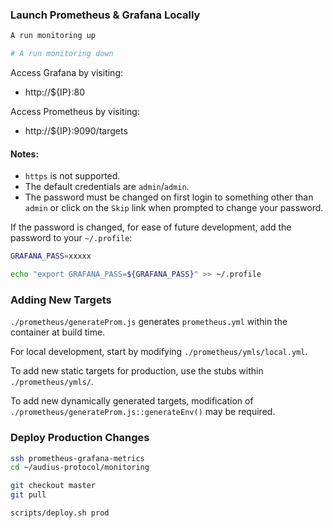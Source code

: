 ### Launch Prometheus & Grafana Locally

```bash
A run monitoring up

# A run monitoring down
```

Access Grafana by visiting:

* http://${IP}:80

Access Prometheus by visiting:

* http://${IP}:9090/targets

#### Notes:

* `https` is not supported.
* The default credentials are `admin`/`admin`.
* The password must be changed on first login to something other than `admin`
  or click on the `Skip` link when prompted to change your password.

If the password is changed, for ease of future development, add the password to your
`~/.profile`:

```bash
GRAFANA_PASS=xxxxx

echo "export GRAFANA_PASS=${GRAFANA_PASS}" >> ~/.profile
```

### Adding New Targets

`./prometheus/generateProm.js` generates `prometheus.yml` within the
container at build time.

For local development, start by modifying
`./prometheus/ymls/local.yml`.

To add new static targets for production, use the stubs within
`./prometheus/ymls/`.

To add new dynamically generated targets, modification of
`./prometheus/generateProm.js::generateEnv()` may be required.

### Deploy Production Changes

```bash
ssh prometheus-grafana-metrics
cd ~/audius-protocol/monitoring

git checkout master
git pull

scripts/deploy.sh prod
```
